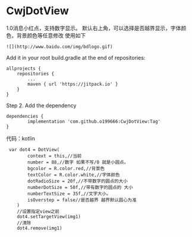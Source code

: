 # CwjDotView
1.0消息小红点，支持数字显示。 默认右上角，可以选择是否越界显示，字体颜色，背景颜色等任意修改
使用如下
    
    ![](http://www.baidu.com/img/bdlogo.gif) 



Add it in your root build.gradle at the end of repositories:

	allprojects {
		repositories {
			...
			maven { url 'https://jitpack.io' }
		}
	}
Step 2. Add the dependency

	dependencies {
	        implementation 'com.github.o199666:CwjDotView:Tag'
	}


代码：kotlin 
 
 
	
	 var dot4 = DotView(
		    context = this,//当前
		    number = 88,//数字 如果不写/0 就是小圆点。
		    bgcolor = R.color.red,//背景色
		    textColor = R.color.white,//字体颜色
		    dotRadioSize = 20f,//不带数字的圆点的大小
		    numberDotSize = 50f,//带有数字的圆点的 大小
		    numberTextSize = 35f,//文字大小。
		    isOverstep = false//是否越界 越界默认圆心为准
		)
		//设置指定view之前
		dot4.setTargetView(img1)
		//清除       
		dot4.remove(img1)
        
        
        
        
        
        
